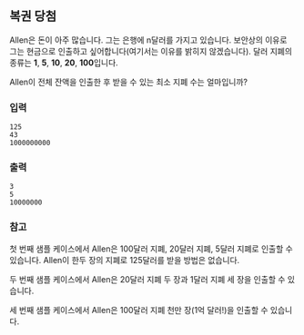 ## 복권 당첨

Allen은 돈이 아주 많습니다. 그는 은행에 n달러를 가지고 있습니다. 보안상의 이유로 그는 현금으로 인출하고 싶어합니다(여기서는 이유를 밝히지 않겠습니다). 달러 지폐의 종류는 **1**, **5**, **10**, **20**, **100**입니다.

Allen이 전체 잔액을 인출한 후 받을 수 있는 최소 지폐 수는 얼마입니까?

### 입력
```
125
43
1000000000
```

### 출력
```
3
5
10000000
```

### 참고

첫 번째 샘플 케이스에서 Allen은 100달러 지폐, 20달러 지폐, 5달러 지폐로 인출할 수 있습니다. Allen이 한두 장의 지폐로 125달러를 받을 방법은 없습니다.

두 번째 샘플 케이스에서 Allen은 20달러 지폐 두 장과 1달러 지폐 세 장을 인출할 수 있습니다.

세 번째 샘플 케이스에서 Allen은 100달러 지폐 천만 장(1억 달러!)을 인출할 수 있습니다.